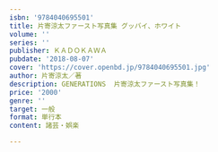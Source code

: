 ```yaml
---
isbn: '9784040695501'
title: 片寄涼太ファースト写真集 グッバイ、ホワイト
volume: ''
series: ''
publisher: ＫＡＤＯＫＡＷＡ
pubdate: '2018-08-07'
cover: 'https://cover.openbd.jp/9784040695501.jpg'
author: 片寄涼太／著
description: GENERATIONS  片寄涼太ファースト写真集！
price: '2000'
genre: ''
target: 一般
format: 単行本
content: 諸芸・娯楽

---
```

